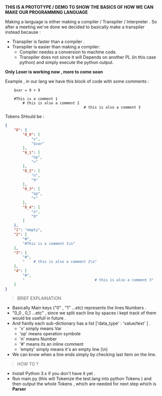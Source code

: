 **THIS IS A PROTOTYPE / DEMO TO SHOW THE BASICS OF HOW WE CAN MAKE OUR PROGRAMMING LANGUAGE**

Making a language is either making a compiler / Transpiler / Interpreter .
So after a meeting we've done we decided to basically make a transpiler instead because :
- Transpiler is faster than a compiler .
- Transpiler is easier than making a compiler:
	- Compiler needss a conversion to machine code.
	- Transpiler does not  since it will Depends on another PL (in this case python) and simply execute the python output.
	
	

**Only Lexer is working now , more to come soon**

Example , in our lang we have this block of code with some comments :

```
	$var = 9 + 9     

	#This is a comment 1
		# this is also a comment 2
									# this is also a comment 3
```

Tokens SHould be :

```json
{
	"0": {
		"0_0": [
			"v",
			"$var"
		],
		"0_1": [
			"op",
			"="
		],
		"0_2": [
			"n",
			"9"
		],
		"0_3": [
			"op",
			"+"
		],
		"0_4": [
			"n",
			"9"
		]
	},
	"1": "empty",
	"2": [
		"#",
		"#This is a comment 1\n"
	],
	"3": [
		"#",
		"    # this is also a comment 2\n"
	],
	"4": [
		"#",
		"                                # this is also a comment 3"
	]
}

```

> BRIEF EXPLAINATION

- Basically Main keys ("0" , "1" ...etc) represents the lines Numbers .
- "0_0 , 0_1 ...etc" , since we split each line by spaces i kept track of them would be usefull in future .
- And fianlly each sub-dictionary has a list ['data_type' : 'value/text' ] .
	- 'v' simply means Var
	- 'op' means operation symbole
	- 'n' means Number
	- '#' means its an inline comment
	- 'empty' simply means it's an empty line (\n)
- We can know when a line ends simply by checking last item on the line.

> HOW TO ?

- Install Python 3.x if you don't have it yet .
- Run main.py  (this will Tokenize the test.lang into python Tokens ) and then output the whole Tokens , which are needed for  next step which is **Parser**


